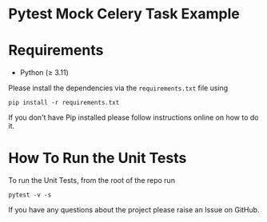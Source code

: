 # Pytest Mock Celery Task Example
<!-- This repo contains the sample code for the article - [How To Use Pytest Logging And Print To Console And File (A Comprehensive Guide)](https://pytest-with-eric.com/pytest-best-practices/pytest-logging/)

This project explains how to use Pytest logging and print to console and file.  -->

# Requirements
* Python (≥ 3.11)

Please install the dependencies via the `requirements.txt` file using 
```commandline
pip install -r requirements.txt
```
If you don't have Pip installed please follow instructions online on how to do it.

# How To Run the Unit Tests
To run the Unit Tests, from the root of the repo run
```commandline
pytest -v -s
```

If you have any questions about the project please raise an Issue on GitHub. 
